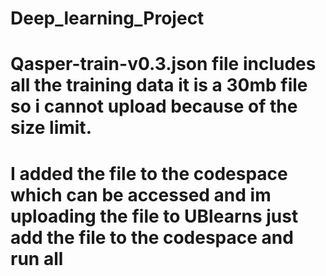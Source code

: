 # Deep_learning_Project


# Qasper-train-v0.3.json file includes all the training data it is a 30mb file so i cannot upload because of the size limit.
# I added the file to the codespace which can be accessed and im uploading the file to UBlearns just add the file to the codespace and run all
